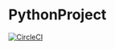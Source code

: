 # PythonProject

[![CircleCI](https://circleci.com/gh/Dysproz/PythonProject/tree/master.svg?style=svg)](https://circleci.com/gh/Dysproz/PythonProject/tree/master)
